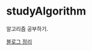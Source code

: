 # studyAlgorithm

알고리즘 공부하기.

[블로그 정리](https://tjdgh925.tistory.com/category/%EC%95%8C%EA%B3%A0%EB%A6%AC%EC%A6%98/%EB%B0%B1%EC%A4%80)
